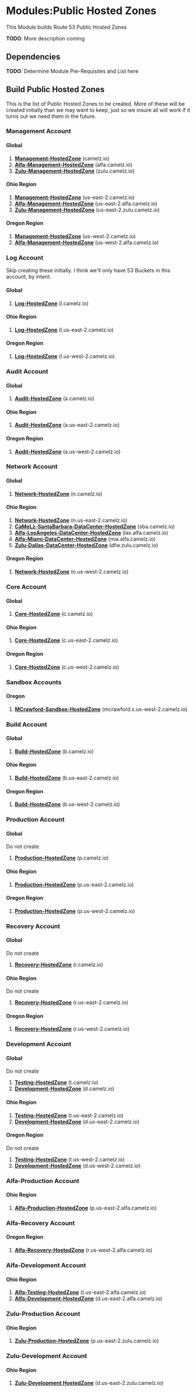 # Modules:Public Hosted Zones

This Module builds Route 53 Public Hosted Zones

**TODO**: More description coming

## Dependencies

**TODO**: Determine Module Pre-Requisites and List here

## Build Public Hosted Zones

This is the list of Public Hosted Zones to be created.
More of these will be created initially than we may want to keep, just so we insure all will work if it turns out we
need them in the future.

### **Management Account**

#### **Global**

1. **[Management-HostedZone](./BUILD-management-global-management-hostedzone.md)** (camelz.io)
1. **[Alfa-Management-HostedZone](./BUILD-management-global-alfa-management-hostedzone.md)** (alfa.camelz.io)
1. **[Zulu-Management-HostedZone](./BUILD-management-global-zulu-management-hostedzone.md)** (zulu.camelz.io)

#### **Ohio Region**

1. **[Management-HostedZone](./BUILD-management-ohio-management-hostedzone.md)** (us-east-2.camelz.io)
1. **[Alfa-Management-HostedZone](./BUILD-management-ohio-alfa-management-hostedzone.md)** (us-east-2.alfa.camelz.io)
1. **[Zulu-Management-HostedZone](./BUILD-management-ohio-zulu-management-hostedzone.md)** (us-east-2.zulu.camelz.io)

#### **Oregon Region**

1. **[Management-HostedZone](./BUILD-management-oregon-management-hostedzone.md)** (us-west-2.camelz.io)
1. **[Alfa-Management-HostedZone](./BUILD-management-oregon-alfa-management-hostedzone.md)** (us-west-2.alfa.camelz.io)

### **Log Account**

Skip creating these initially. I think we'll only have S3 Buckets in this account, by intent.

#### **Global**

1. **[Log-HostedZone](./BUILD-log-global-log-hostedzone.md)** (l.camelz.io)

#### **Ohio Region**

1. **[Log-HostedZone](./BUILD-log-ohio-log-hostedzone.md)** (l.us-east-2.camelz.io)

#### **Oregon Region**

1. **[Log-HostedZone](./BUILD-log-oregon-log-hostedzone.md)** (l.us-west-2.camelz.io)

### **Audit Account**

#### **Global**

1. **[Audit-HostedZone](./BUILD-audit-global-audit-hostedzone.md)** (a.camelz.io)

#### **Ohio Region**

1. **[Audit-HostedZone](./BUILD-audit-ohio-audit-hostedzone.md)** (a.us-east-2.camelz.io)

#### **Oregon Region**

1. **[Audit-HostedZone](./BUILD-audit-oregon-audit-hostedzone.md)** (a.us-west-2.camelz.io)

### **Network Account**

#### **Global**

1. **[Network-HostedZone](./BUILD-network-global-network-hostedzone.md)** (n.camelz.io)

#### **Ohio Region**

1. **[Network-HostedZone](./BUILD-network-ohio-network-hostedzone.md)** (n.us-east-2.camelz.io)
1. **[CaMeLz-SantaBarbara-DataCenter-HostedZone](./BUILD-network-ohio-santabarbara-datacenter-hostedzone.md)** (sba.camelz.io)
1. **[Alfa-LosAngeles-DataCenter-HostedZone](./BUILD-network-ohio-alfa-losangeles-datacenter-hostedzone.md)** (lax.alfa.camelz.io)
1. **[Alfa-Miami-DataCenter-HostedZone](./BUILD-network-ohio-alfa-miami-datacenter-hostedzone.md)** (mia.alfa.camelz.io)
1. **[Zulu-Dallas-DataCenter-HostedZone](./BUILD-network-ohio-zulu-dallas-datacenter-hostedzone.md)** (dfw.zulu.camelz.io)

#### **Oregon Region**

1. **[Network-HostedZone](./BUILD-network-oregon-network-hostedzone.md)** (n.us-west-2.camelz.io)

### **Core Account**

#### **Global**

1. **[Core-HostedZone](./BUILD-core-global-core-hostedzone.md)** (c.camelz.io)

#### **Ohio Region**

1. **[Core-HostedZone](./BUILD-core-ohio-core-hostedzone.md)** (c.us-east-2.camelz.io)

#### **Oregon Region**

1. **[Core-HostedZone](./BUILD-core-oregon-core-hostedzone.md)** (c.us-west-2.camelz.io)

### **Sandbox Accounts**

#### **Oregon**

1. **[MCrawford-Sandbox-HostedZone](./BUILD-mcrawford-sandbox-oregon-mcrawford-sandbox-hostedzone.md)** (mcrawford.x.us-west-2.camelz.io)

### **Build Account**

#### **Global**

1. **[Build-HostedZone](./BUILD-build-global-build-hostedzone.md)** (b.camelz.io)

#### **Ohio Region**

1. **[Build-HostedZone](./BUILD-build-ohio-build-hostedzone.md)** (b.us-east-2.camelz.io)

#### **Oregon Region**

1. **[Build-HostedZone](./BUILD-build-oregon-build-hostedzone.md)** (b.us-west-2.camelz.io)

### **Production Account**

#### **Global**

Do not create

1. **[Production-HostedZone](./BUILD-production-global-production-hostedzone.md)** (p.camelz.io)

#### **Ohio Region**

1. **[Production-HostedZone](./BUILD-production-ohio-production-hostedzone.md)** (p.us-east-2.camelz.io)

#### **Oregon Region**

1. **[Production-HostedZone](./BUILD-production-oregon-production-hostedzone.md)** (p.us-west-2.camelz.io)

### **Recovery Account**

#### **Global**

Do not create

1. **[Recovery-HostedZone](./BUILD-recovery-global-recovery-hostedzone.md)** (r.camelz.io)

#### **Ohio Region**

Do not create

1. **[Recovery-HostedZone](./BUILD-recovery-ohio-recovery-hostedzone.md)** (r.us-east-2.camelz.io)

#### **Oregon Region**

1. **[Recovery-HostedZone](./BUILD-recovery-oregon-recovery-hostedzone.md)** (r.us-west-2.camelz.io)

### **Development Account**

#### **Global**

Do not create

1. **[Testing-HostedZone](./BUILD-development-global-testing-hostedzone.md)** (t.camelz.io)
1. **[Development-HostedZone](./BUILD-development-global-development-hostedzone.md)** (d.camelz.io)

#### **Ohio Region**

1. **[Testing-HostedZone](./BUILD-development-ohio-testing-hostedzone.md)** (t.us-east-2.camelz.io)
1. **[Development-HostedZone](./BUILD-development-ohio-development-hostedzone.md)** (d.us-east-2.camelz.io)

#### **Oregon Region**

Do not create

1. **[Testing-HostedZone](./BUILD-development-oregon-testing-hostedzone.md)** (t.us-west-2.camelz.io)
1. **[Development-HostedZone](./BUILD-development-oregon-development-hostedzone.md)** (d.us-west-2.camelz.io)

### **Alfa-Production Account**

#### **Ohio Region**

1. **[Alfa-Production-HostedZone](./BUILD-alfa-production-ohio-alfa-production-hostedzone.md)** (p.us-east-2.alfa.camelz.io)

### **Alfa-Recovery Account**

#### **Oregon Region**

1. **[Alfa-Recovery-HostedZone](./BUILD-alfa-recovery-oregon-alfa-recovery-hostedzone.md)** (r.us-west-2.alfa.camelz.io)

### **Alfa-Development Account**

#### **Ohio Region**

1. **[Alfa-Testing-HostedZone](./BUILD-alfa-development-ohio-alfa-testing-hostedzone.md)** (t.us-east-2.alfa.camelz.io)
1. **[Alfa-Development-HostedZone](./BUILD-alfa-development-ohio-alfa-development-hostedzone.md)** (d.us-east-2.alfa.camelz.io)

### **Zulu-Production Account**

#### **Ohio Region**

1. **[Zulu-Production-HostedZone](./BUILD-zulu-production-ohio-zulu-production-hostedzone.md)** (p.us-east-2.zulu.camelz.io)

### **Zulu-Development Account**

#### **Ohio Region**

1. **[Zulu-Development HostedZone](./BUILD-zulu-development-ohio-zulu-development-hostedzone.md)** (d.us-east-2.zulu.camelz.io)
